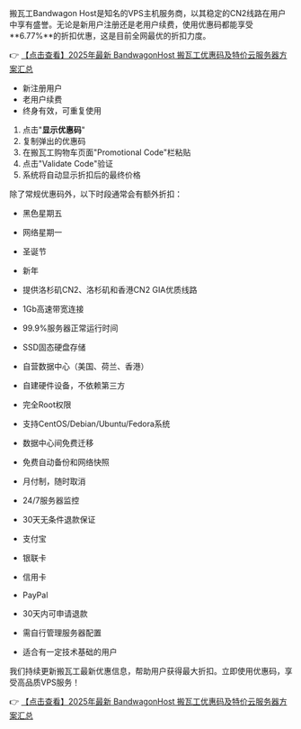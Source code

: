 

搬瓦工Bandwagon Host是知名的VPS主机服务商，以其稳定的CN2线路在用户中享有盛誉。无论是新用户注册还是老用户续费，使用优惠码都能享受**6.77%**的折扣优惠，这是目前全网最优的折扣力度。

👉 [【点击查看】2025年最新 BandwagonHost 搬瓦工优惠码及特价云服务器方案汇总](https://bit.ly/banwagon)


- 新注册用户
- 老用户续费
- 终身有效，可重复使用

1. 点击"**显示优惠码**"
2. 复制弹出的优惠码
3. 在搬瓦工购物车页面"Promotional Code"栏粘贴
4. 点击"Validate Code"验证
5. 系统将自动显示折扣后的最终价格


除了常规优惠码外，以下时段通常会有额外折扣：
- 黑色星期五
- 网络星期一
- 圣诞节
- 新年


- 提供洛杉矶CN2、洛杉矶和香港CN2 GIA优质线路
- 1Gb高速带宽连接
- 99.9%服务器正常运行时间

- SSD固态硬盘存储
- 自营数据中心（美国、荷兰、香港）
- 自建硬件设备，不依赖第三方

- 完全Root权限
- 支持CentOS/Debian/Ubuntu/Fedora系统
- 数据中心间免费迁移
- 免费自动备份和网络快照

- 月付制，随时取消
- 24/7服务器监控
- 30天无条件退款保证


- 支付宝
- 银联卡
- 信用卡
- PayPal

- 30天内可申请退款
- 需自行管理服务器配置
- 适合有一定技术基础的用户

我们持续更新搬瓦工最新优惠信息，帮助用户获得最大折扣。立即使用优惠码，享受高品质VPS服务！

👉 [【点击查看】2025年最新 BandwagonHost 搬瓦工优惠码及特价云服务器方案汇总](https://bit.ly/banwagon)
